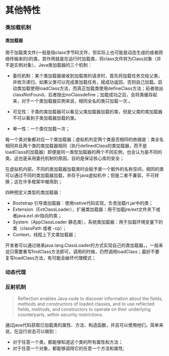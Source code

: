其他特性
====
### 类加载机制
#### 类加载器
用于加载类文件(一般是指class字节码文件，但实际上也可能是动态生成的或者网络传输来的)的类。其作用就是在运行时加载类，将class文件转为Class对象（并不是实例对象），Java类加载器的三个机制：

- 委托机制：某个类加载器接收到加载类的请求时，首先将加载任务交给父类，并依次递归，如果父类可以完成类加载任务，就成功返回，否则自己加载。启动类加载使用loadClass方法，而真正加载类使用defineClass方法；前者抛出classNotFound，后者抛出noClassdefine；加载成功之后，会将类缓存起来，对于一个类加载器实例来说，相同全名的类只加载一次.。

- 可见性：子类的类加载器可以看见父类加载器加载的类，但是父类的类加载器不可以看到子类加载器加载的类。

- 单一性：一个类仅加载一次；

每一个类对象都对应一个类加载器；虚拟机判定两个类是否相同的依据是：类全名相同并且两个类的类加载器相同（执行definedClass的类加载器，而不是loadClass的加载器）即便是同一类型加载器的两个不同实例，也会认为是不同的类。这也是采用委托机制的原因，目的是保证核心库的安全；

在虚拟机内部，不同的类加载器加载类时会赋予类一个额外的名称空间，相同的类可以通过不同的类加载器加载，并存于java虚拟机中；但是二者不兼容，不可转换；这在许多框架中被用到；

四种预定义类型的类加载器：
- Bootstrap 引导类加载器：使用native代码实现，负责加载rt.jar中的类；
- Extension（ExtClassLoader），扩展类加载器：用于加载jre/ext文件夹下或者java.ext.dir指向的类；
- System（AppClassLoader 静态类），系统类加载器：用于加载环境变量下的类（classPath 或者 -cp）；
- Context，线程上下文类加载器；

开发者可以通过继承java.lang.ClassLoader的方式实现自己的类加载器，，一般来说只需要重写findClass方法即可，调用的时候，仍然调用loadClass；最好不要复写loadClass方法，有可能会破坏代理模式；

### 动态代理

### 反射机制
> Reflection enables Java code to discover information about the fields, methods and constructors of loaded classes, and to use reflected fields, methods, and constructors to operate on their underlying counterparts, within security restrictions.

通过java代码获取已加载类的属性、方法、构造函数，并且可以使用他们。简单来说，在运行状态可以做到：<br>
- 对于任意一个类，都能够知道这个类的所有属性和方法；
- 对于任意一个对象，都能够调用它的任意一个方法和属性;

